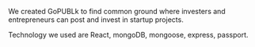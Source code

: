 We created GoPUBLk to find common ground where investers and entrepreneurs can post and invest in startup projects.

Technology we used are React, mongoDB, mongoose, express, passport.